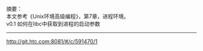 摘要：  
本文参考《Unix环境高级编程》，第7章，进程环境。  
v0.1  如何在libc中获取到进程的启动参数

---

http://git.htc.com:8081/#/c/591470/1

